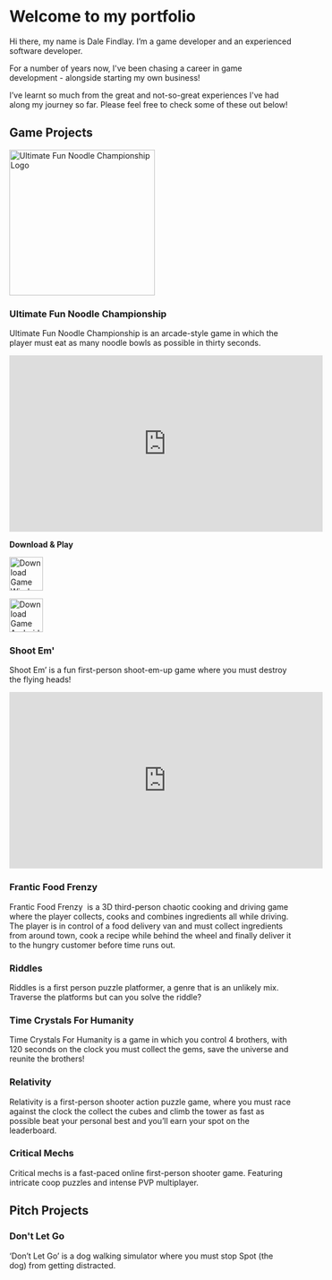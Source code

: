 # Welcome to my portfolio

Hi there, my name is Dale Findlay. I’m a game developer and an experienced software developer.

For a number of years now, I've been chasing a career in game development - alongside starting my own business!

I’ve learnt so much from the great and not-so-great experiences I've had along my journey so far. Please feel free to check some of these out below!


## Game Projects

<img width="260" src="{{site.baseurl}}/img/ufnc/logo.png" alt="Ultimate Fun Noodle Championship Logo" />

### Ultimate Fun Noodle Championship
Ultimate Fun Noodle Championship is an arcade-style game in which the player must eat as many noodle bowls as possible in thirty seconds. 

<iframe width="560" height="315" src="https://www.youtube-nocookie.com/embed/7mQe6QSG9CY" frameborder="0" allow="accelerometer; autoplay; encrypted-media; gyroscope; picture-in-picture" allowfullscreen></iframe>

**Download & Play**

<a href="https://drive.google.com/uc?export=download&id=1XN96-86j8dcJWxh3Ab7en2bdVpuQawaP"><img width="60" src="{{site.baseurl}}/img/common/windows.png" style="display: inline-block; margin: auto;" alt="Download Game Windows" /></a>

<a href="https://drive.google.com/uc?export=download&id=1C-l44SvtD7JZrcEqtwUG38bXtduir4hv"><img width="60" src="{{site.baseurl}}/img/common/android.png" style="display: inline-block; margin: auto;" alt="Download Game Android" /></a>

### Shoot Em'
Shoot Em’ is a fun first-person shoot-em-up game where you must destroy the flying heads!

<iframe width="560" height="315" src="https://www.youtube-nocookie.com/embed/26N0AMmhz0U" frameborder="0" allow="accelerometer; autoplay; encrypted-media; gyroscope; picture-in-picture" allowfullscreen></iframe>



### Frantic Food Frenzy
Frantic Food Frenzy ​ is a 3D third-person chaotic cooking and driving game where the player collects, cooks and combines ingredients all while driving. The player is in control of a food delivery van and must collect ingredients from around town, cook a recipe while behind the wheel and finally deliver it to the hungry customer before time runs out. 



### Riddles
Riddles is a first person puzzle platformer, a genre that is an unlikely mix. Traverse the platforms but can you solve the riddle?

### Time Crystals For Humanity
Time Crystals For Humanity is a game in which you control 4 brothers, with 120 seconds on the clock you must collect the gems, save the universe and reunite the brothers!

### Relativity
Relativity is a first-person shooter action puzzle game, where you must race against the clock the collect the cubes and climb the tower as fast as possible beat your personal best and you’ll earn your spot on the leaderboard.

### Critical Mechs
Critical mechs is a fast-paced online first-person shooter game. Featuring intricate coop puzzles and intense PVP multiplayer.

## Pitch Projects

### Don't Let Go
‘Don’t Let Go’ is a dog walking simulator where you must stop Spot (the dog) from getting distracted.





